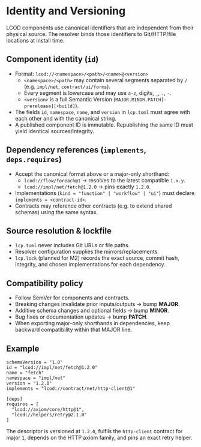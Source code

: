# Identity and Versioning

LCOD components use canonical identifiers that are independent from their physical source. The resolver binds those identifiers to Git/HTTP/file locations at install time.

## Component identity (`id`)

- Format: `lcod://<namespace>/<path>/<name>@<version>`
  - `<namespace>/<path>` may contain several segments separated by `/` (e.g. `impl/net`, `contract/ui/forms`).
  - Every segment is lowercase and may use `a-z`, digits, `_`, `.`, `-`.
  - `<version>` is a full Semantic Version (`MAJOR.MINOR.PATCH[-prerelease][+build]`).
- The fields `id`, `namespace`, `name`, and `version` in `lcp.toml` must agree with each other and with the canonical string.
- A published component ID is immutable. Republishing the same ID must yield identical sources/integrity.

## Dependency references (`implements`, `deps.requires`)

- Accept the canonical format above or a major-only shorthand:
  - `lcod://flow/foreach@1` → resolves to the latest compatible `1.x.y`.
  - `lcod://impl/net/fetch@1.2.0` → pins exactly `1.2.0`.
- Implementations (`kind = "function" | "workflow" | "ui"`) must declare `implements = <contract-id>`.
- Contracts may reference other contracts (e.g. to extend shared schemas) using the same syntax.

## Source resolution & lockfile

- `lcp.toml` never includes Git URLs or file paths.
- Resolver configuration supplies the mirrors/replacements.
- `lcp.lock` (planned for M2) records the exact source, commit hash, integrity, and chosen implementations for each dependency.

## Compatibility policy

- Follow SemVer for components and contracts.
- Breaking changes invalidate prior inputs/outputs → bump **MAJOR**.
- Additive schema changes and optional fields → bump **MINOR**.
- Bug fixes or documentation updates → bump **PATCH**.
- When exporting major-only shorthands in dependencies, keep backward compatibility within that MAJOR line.

## Example

```
schemaVersion = "1.0"
id = "lcod://impl/net/fetch@1.2.0"
name = "fetch"
namespace = "impl/net"
version = "1.2.0"
implements = "lcod://contract/net/http-client@1"

[deps]
requires = [
  "lcod://axiom/core/http@1",
  "lcod://helpers/retry@2.1.0"
]
```

The descriptor is versioned at `1.2.0`, fulfils the `http-client` contract for major `1`, depends on the HTTP axiom family, and pins an exact retry helper.
